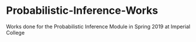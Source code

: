 # Probabilistic-Inference-Works
Works done for the Probabilistic Inference Module in Spring 2019 at Imperial College

